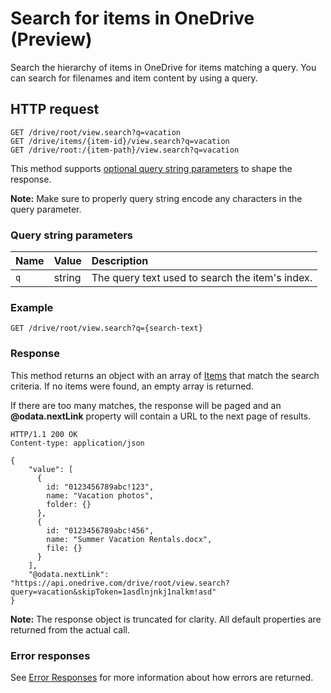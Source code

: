 # Search for items in OneDrive (Preview)

Search the hierarchy of items in OneDrive for items matching a query. You can search for filenames and item content
by using a query.

## HTTP request

````
GET /drive/root/view.search?q=vacation
GET /drive/items/{item-id}/view.search?q=vacation
GET /drive/root:/{item-path}/view.search?q=vacation
````

This method supports [optional query string parameters][odata-query-parameters]
to shape the response.

**Note:** Make sure to properly query string encode any characters in the query
parameter.

### Query string parameters

| Name | Value  | Description                                     |
|:-----|:-------|:------------------------------------------------|
| `q`  | string | The query text used to search the item's index. |


### Example

<!-- { "blockType": "request", "name": "search" } -->
```
GET /drive/root/view.search?q={search-text}
```

### Response

This method returns an object with an array of [Items][item-resource] that
match the search criteria. If no items were found, an
empty array is returned.

If there are too many matches, the response will be paged and an
**@odata.nextLink** property will contain a URL to the next page of results.

<!-- { "blockType": "response", "@odata.type": "oneDrive.item", "isCollection": true, "truncated": true } -->
```http
HTTP/1.1 200 OK
Content-type: application/json

{
    "value": [
      {
        id: "0123456789abc!123",
        name: "Vacation photos",
        folder: {}
      },
      {
        id: "0123456789abc!456",
        name: "Summer Vacation Rentals.docx",
        file: {}
      }
    ],
    "@odata.nextLink": "https://api.onedrive.com/drive/root/view.search?query=vacation&skipToken=1asdlnjnkj1nalkm!asd"
}
```

**Note:** The response object is truncated for clarity. All default properties are returned from the actual call.


### Error responses

See [Error Responses][error-response] for more information about
how errors are returned.

[error-response]: ../misc/errors.md
[item-resource]: ../resources/item.md
[odata-query-parameters]: ../odata/optional-query-parameters.md

<!-- {
  "type": "#page.annotation",
  "description": "Search for a file across a OneDrive.",
  "keywords": "search,query,bing,filename,content",
  "section": "documentation",
  "tocPath": "Items/Search"
} -->
